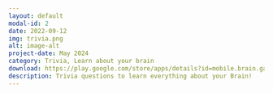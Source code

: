 ```yaml
---
layout: default
modal-id: 2
date: 2022-09-12
img: trivia.png
alt: image-alt
project-date: May 2024
category: Trivia, Learn about your brain
download: https://play.google.com/store/apps/details?id=mobile.brain.games.brain_trivia
description: Trivia questions to learn everything about your Brain! 
---
```



